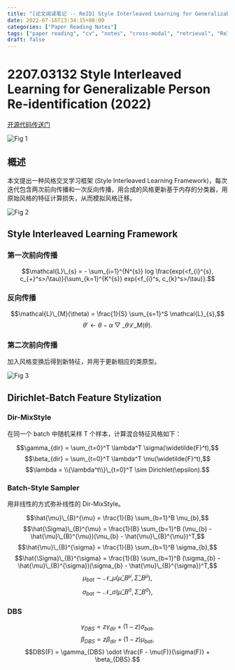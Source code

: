 ```yaml
---
title: "[论文阅读笔记 -- ReID] Style Interleaved Learning for Generalizable Person Re-identification (2022)"
date: 2022-07-16T13:34:15+08:00
categories: ["Paper Reading Notes"]
tags: ["paper reading", "cv", "notes", "cross-modal", "retrieval", "ReID", "Domain Generalization"]
draft: false
---
```


# 2207.03132 Style Interleaved Learning for Generalizable Person Re-identification (2022)

[开源代码传送门](https://github.com/WentaoTan/Interleaved-Learning)

![Fig 1](/images/2022/PRN256/1.png)

## 概述

本文提出一种风格交叉学习框架 (Style Interleaved Learning Framework)，每次迭代包含两次前向传播和一次反向传播，用合成的风格更新基于内存的分类器，用原始风格的特征计算损失，从而模拟风格迁移。  

![Fig 2](/images/2022/PRN256/2.png)

## Style Interleaved Learning Framework

### 第一次前向传播

$$\mathcal{L}\_{s} = - \sum_{i=1}^{N^{s}} log \frac{exp(<f_{i}^{s}, c_{+}^s>/\tau)}{\sum_{k=1}^{K^{s}} exp(<f_{i}^s, c_{k}^s>/\tau)}.$$

### 反向传播

$$\mathcal{L}\_{M}(\theta) = \frac{1}{S} \sum_{s=1}^S \mathcal{L}_{s},$$
$$\theta' \leftarrow \theta - \alpha \bigtriangledown\_{\theta} \mathcal{L}\_{M}(\theta).$$ 

### 第二次前向传播

加入风格变换后得到新特征，并用于更新相应的类原型。  

![Fig 3](/images/2022/PRN256/3.png)

## Dirichlet-Batch Feature Stylization

### Dir-MixStyle

在同一个 batch 中随机采样 T 个样本，计算混合特征风格如下：  

$$\gamma_{dir} = \sum_{t=0}^T \lambda^T \sigma(\widetilde{F}^t),$$
$$\beta_{dir} = \sum_{t=0}^T \lambda^T \mu(\widetilde{F}^t),$$
$$\lambda = \\{\lambda^t\\}\_{t=0}^T \sim Dirichlet(\epsilon).$$

### Batch-Style Sampler

用非线性的方式弥补线性的 Dir-MixStyle。  

$$\hat{\mu}\_{B}^{\mu} = \frac{1}{B} \sum_{b=1}^B \mu_{b},$$
$$\hat{\Sigma}\_{B}^{\mu} = \frac{1}{B} \sum_{b=1}^B (\mu_{b} - \hat{\mu}\_{B}^{\mu})(\mu_{b} - \hat{\mu}\_{B}^{\mu})^T,$$
$$\hat{\mu}\_{B}^{\sigma} = \frac{1}{B} \sum_{b=1}^B \sigma_{b},$$
$$\hat{\Sigma}\_{B}^{\sigma} = \frac{1}{B} \sum_{b=1}^B (\sigma_{b} - \hat{\mu}\_{B}^{\sigma})(\sigma_{b} - \hat{\mu}\_{B}^{\sigma})^T,$$
$$\mu_{bat} \sim \mathcal{N}\_{\mu} (\hat{\mu}\_{B}^{\mu}, \hat{\Sigma}\_{B}^{\mu}),$$
$$\sigma_{bat} \sim \mathcal{N}\_{\sigma} (\hat{\mu}\_{B}^{\sigma}, \hat{\Sigma}\_{B}^{\sigma}),$$

### DBS

$$\gamma_{DBS} = z\gamma_{dir} + (1 - z)\sigma_{bat},$$
$$\beta_{DBS} = z\beta_{dir} + (1 - z)\mu_{bat},$$
$$DBS(F)  = \gamma_{DBS} \odot \frac{F - \mu(F)}{\sigma(F)} + \beta_{DBS}.$$
